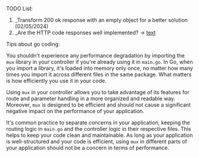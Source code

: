 TODO List:

1. _Transform 200 ok response with an empty object for a better solution (02/05/2024)
2. _Are the HTTP code responses well implemented? -> [text](https://www.iana.org/assignments/http-status-codes/http-status-codes.xhtml)




Tips about go coding:

You shouldn't experience any performance degradation by importing the `mux` library in your controller if you're already using it in `main.go`. In Go, when you import a library, it's loaded into memory only once, no matter how many times you import it across different files in the same package. What matters is how efficiently you use it in your code.

Using `mux` in your controller allows you to take advantage of its features for route and parameter handling in a more organized and readable way. Moreover, `mux` is designed to be efficient and should not cause a significant negative impact on the performance of your application.

It's common practice to separate concerns in your application, keeping the routing logic in `main.go` and the controller logic in their respective files. This helps to keep your code clean and maintainable. As long as your application is well-structured and your code is efficient, using `mux` in different parts of your application should not be a concern in terms of performance.